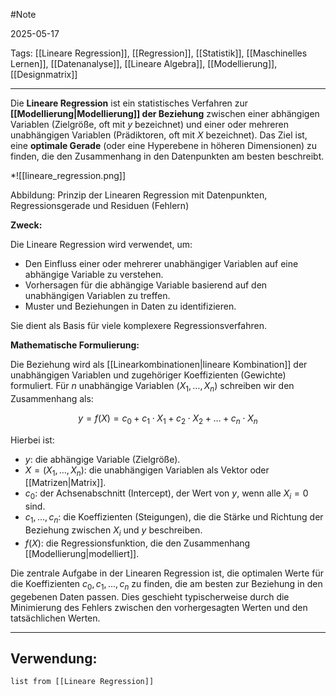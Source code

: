#Note

2025-05-17

Tags: [[Lineare Regression]], [[Regression]], [[Statistik]], [[Maschinelles Lernen]], [[Datenanalyse]], [[Lineare Algebra]], [[Modellierung]], [[Designmatrix]]

---

Die **Lineare Regression** ist ein statistisches Verfahren zur **[[Modellierung|Modellierung]] der Beziehung** zwischen einer abhängigen Variablen (Zielgröße, oft mit $y$ bezeichnet) und einer oder mehreren unabhängigen Variablen (Prädiktoren, oft mit $X$ bezeichnet). Das Ziel ist, eine **optimale Gerade** (oder eine Hyperebene in höheren Dimensionen) zu finden, die den Zusammenhang in den Datenpunkten am besten beschreibt.

*![[lineare_regression.png]]

Abbildung: Prinzip der Linearen Regression mit Datenpunkten, Regressionsgerade und Residuen (Fehlern)

**Zweck:**

Die Lineare Regression wird verwendet, um:
* Den Einfluss einer oder mehrerer unabhängiger Variablen auf eine abhängige Variable zu verstehen.
* Vorhersagen für die abhängige Variable basierend auf den unabhängigen Variablen zu treffen.
* Muster und Beziehungen in Daten zu identifizieren.

Sie dient als Basis für viele komplexere Regressionsverfahren.

**Mathematische Formulierung:**

Die Beziehung wird als [[Linearkombinationen|lineare Kombination]] der unabhängigen Variablen und zugehöriger Koeffizienten (Gewichte) formuliert. Für $n$ unabhängige Variablen ($X_1, \dots, X_n$) schreiben wir den Zusammenhang als:

$$y = f(X) = c_0 + c_1 \cdot X_1 + c_2 \cdot X_2 + \dots + c_n \cdot X_n$$

Hierbei ist:
* $y$: die abhängige Variable (Zielgröße).
* $X = (X_1, \dots, X_n)$: die unabhängigen Variablen als Vektor oder [[Matrizen|Matrix]].
* $c_0$: der Achsenabschnitt (Intercept), der Wert von $y$, wenn alle $X_i = 0$ sind.
* $c_1, \dots, c_n$: die Koeffizienten (Steigungen), die die Stärke und Richtung der Beziehung zwischen $X_i$ und $y$ beschreiben.
* $f(X)$: die Regressionsfunktion, die den Zusammenhang [[Modellierung|modelliert]].

Die zentrale Aufgabe in der Linearen Regression ist, die optimalen Werte für die Koeffizienten $c_0, c_1, \dots, c_n$ zu finden, die am besten zur Beziehung in den gegebenen Daten passen. Dies geschieht typischerweise durch die Minimierung des Fehlers zwischen den vorhergesagten Werten und den tatsächlichen Werten.

---

## Verwendung:

```dataview
list from [[Lineare Regression]]
```